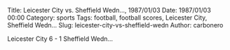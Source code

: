 Title: Leicester City vs. Sheffield Wedn…, 1987/01/03
Date: 1987/01/03 00:00
Category: sports
Tags: football, football scores, Leicester City, Sheffield Wedn…
Slug: leicester-city-vs-sheffield-wedn
Author: carbonero


Leicester City 6 - 1 Sheffield Wedn…
